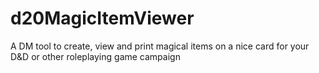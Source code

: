 # d20MagicItemViewer
A DM tool to create, view and print magical items on a nice card for your D&amp;D or other roleplaying game campaign
